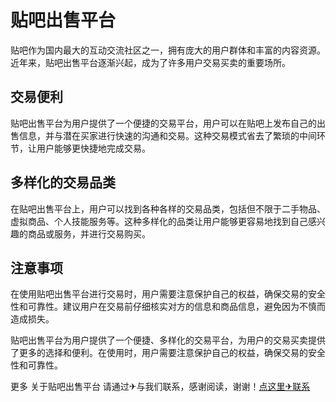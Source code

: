 # 贴吧出售平台

贴吧作为国内最大的互动交流社区之一，拥有庞大的用户群体和丰富的内容资源。近年来，贴吧出售平台逐渐兴起，成为了许多用户交易买卖的重要场所。

## 交易便利

贴吧出售平台为用户提供了一个便捷的交易平台，用户可以在贴吧上发布自己的出售信息，并与潜在买家进行快速的沟通和交易。这种交易模式省去了繁琐的中间环节，让用户能够更快捷地完成交易。

## 多样化的交易品类

在贴吧出售平台上，用户可以找到各种各样的交易品类，包括但不限于二手物品、虚拟商品、个人技能服务等。这种多样化的品类让用户能够更容易地找到自己感兴趣的商品或服务，并进行交易购买。

## 注意事项

在使用贴吧出售平台进行交易时，用户需要注意保护自己的权益，确保交易的安全性和可靠性。建议用户在交易前仔细核实对方的信息和商品信息，避免因为不慎而造成损失。

贴吧出售平台为用户提供了一个便捷、多样化的交易平台，为用户的交易买卖提供了更多的选择和便利。在使用时，用户需要注意保护自己的权益，确保交易的安全性和可靠性。

更多 关于贴吧出售平台 请通过✈与我们联系，感谢阅读，谢谢！[点这里✈联系](https://add.k02.cc)